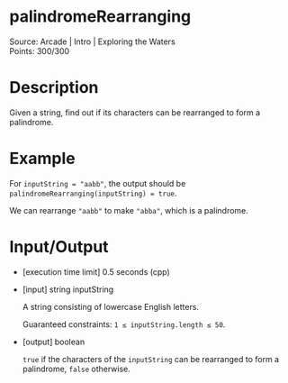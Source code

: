 # palindromeRearranging
Source: Arcade | Intro | Exploring the Waters <br>
Points: 300/300

# Description

Given a string, find out if its characters can be rearranged to form a palindrome.

# Example

For `inputString = "aabb"`, the output should be
`palindromeRearranging(inputString) = true`.

We can rearrange `"aabb"` to make `"abba"`, which is a palindrome.

# Input/Output

* [execution time limit] 0.5 seconds (cpp)

* [input] string inputString

  A string consisting of lowercase English letters.

  Guaranteed constraints:
  `1 ≤ inputString.length ≤ 50`.

* [output] boolean

  `true` if the characters of the `inputString` can be rearranged to form a palindrome, `false` otherwise.
